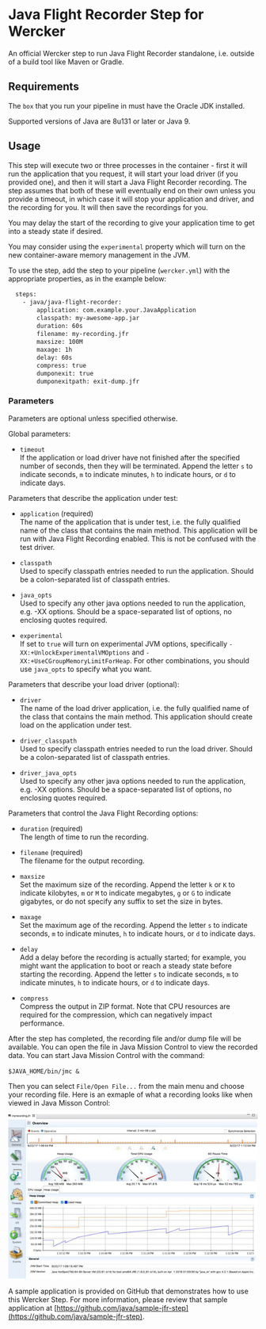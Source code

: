 # Java Flight Recorder Step for Wercker

An official Wercker step to run Java Flight Recorder standalone, i.e. outside of a build tool like Maven or Gradle.

## Requirements

The `box` that you run your pipeline in must have the Oracle JDK installed. 

Supported versions of Java are 8u131 or later or Java 9.

## Usage 

This step will execute two or three processes in the container - first it will run the application that you request, it will start your load driver (if you provided one), and then it will start a Java Flight Recorder recording.  The step assumes that both of these will eventually end on their own unless you provide a timeout, in which case it will stop your application and driver, and the recording for you.  It will then save the recordings for you.

You may delay the start of the recording to give your application time to get into a steady state if desired.

You may consider using the `experimental` property which will turn on the new container-aware memory management in the JVM.

To use the step, add the step to your pipeline (`wercker.yml`) with the appropriate properties, as in the example below:

```
  steps:
    - java/java-flight-recorder:
        application: com.example.your.JavaApplication
        classpath: my-awesome-app.jar
        duration: 60s
        filename: my-recording.jfr
        maxsize: 100M
        maxage: 1h
        delay: 60s
        compress: true
        dumponexit: true
        dumponexitpath: exit-dump.jfr
```

### Parameters
Parameters are optional unless specified otherwise.

Global parameters:

* `timeout`
<br>If the application or load driver have not finished after the specified number of seconds, then they will be terminated.  Append the letter `s` to indicate seconds, `m` to indicate minutes, `h` to indicate hours, or `d` to indicate days. 

Parameters that describe the application under test:

* `application` (required) 
<br>The name of the application that is under test, i.e. the fully qualified name of the class that contains the main method.  This application will be run with Java Flight Recording enabled.  This is not be confused with the test driver. 

* `classpath` 
<br>Used to specify classpath entries needed to run the application. Should be a colon-separated list of classpath entries.

* `java_opts`
<br>Used to specify any other java options needed to run the application, e.g. -XX options.  Should be a space-separated list of options, no enclosing quotes required.

* `experimental`
<br>If set to `true` will turn on experimental JVM options, specifically `-XX:+UnlockExperimentalVMOptions` and `-XX:+UseCGroupMemoryLimitForHeap`.  For other combinations, you should use `java_opts` to specify what you want.

Parameters that describe your load driver (optional):

* `driver` 
<br>The name of the load driver application, i.e. the fully qualified name of the class that contains the main method.  This application should create load on the application under test.

* `driver_classpath`
<br>Used to specify classpath entries needed to run the load driver.  Should be a colon-separated list of classpath entries.

* `driver_java_opts`
<br>Used to specify any other java options needed to run the application, e.g. -XX options.  Should be a space-separated list of options, no enclosing quotes required.

Parameters that control the Java Flight Recording options: 

* `duration` (required)
<br>The length of time to run the recording.

* `filename` (required) 
<br>The filename for the output recording.

* `maxsize` 
<br>Set the maximum size of the recording. Append the letter `k` or `K` to indicate kilobytes, `m` or `M` to indicate megabytes, `g` or `G` to indicate gigabytes, or do not specify any suffix to set the size in bytes.

* `maxage`
<br>Set the maximum age of the recording. Append the letter `s` to indicate seconds, `m` to indicate minutes, `h` to indicate hours, or `d` to indicate days.

* `delay`
<br>Add a delay before the recording is actually started; for example, you might want the application to boot or reach a steady state before starting the recording.  Append the letter `s` to indicate seconds, `m` to indicate minutes, `h` to indicate hours, or `d` to indicate days.

* `compress`
<br>Compress the output in ZIP format. Note that CPU resources are required for the compression, which can negatively impact performance.

After the step has completed, the recording file and/or dump file will be available.  You can open the file in Java Mission Control to view the recorded data. You can start Java Mission Control with the command:

`$JAVA_HOME/bin/jmc &` 

Then you can select `File/Open File...` from the main menu and choose your recording file.  Here is an exmaple of what a recording looks like when viewed in Java Misson Control: 

![sample screen](doc/jfr-sample.jpg)

A sample application is provided on GitHub that demonstrates how to use this Wercker Step.  For more information, please review that sample application at [https://github.com/java/sample-jfr-step](https://github.com/java/sample-jfr-step).

